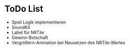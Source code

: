 # ToDo List
- Spiel Logik implementieren
- SoundKit
- Label für NRTile
- Gewinn-Botschaft
- Vergrößern-Animation bei Neusetzen des NRTile-Wertes
